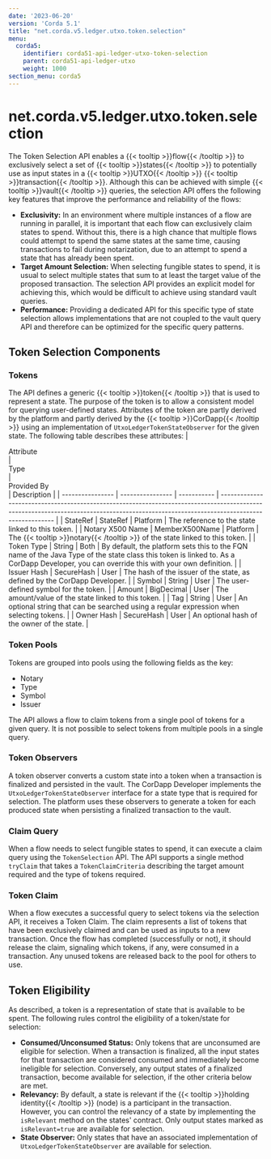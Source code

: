 ```yaml
---
date: '2023-06-20'
version: 'Corda 5.1'
title: "net.corda.v5.ledger.utxo.token.selection"
menu:
  corda5:
    identifier: corda51-api-ledger-utxo-token-selection
    parent: corda51-api-ledger-utxo
    weight: 1000
section_menu: corda5
---
```

# net.corda.v5.ledger.utxo.token.selection
The Token Selection API enables a {{< tooltip >}}flow{{< /tooltip >}} to exclusively select a set of {{< tooltip >}}states{{< /tooltip >}} to potentially use as input states in a {{< tooltip >}}UTXO{{< /tooltip >}} {{< tooltip >}}transaction{{< /tooltip >}}. Although this can be achieved with simple {{< tooltip >}}vault{{< /tooltip >}} queries, the selection API offers the following key features that improve the performance and reliability of the flows:

* **Exclusivity:** In an environment where multiple instances of a flow are running in parallel, it is important that each flow can exclusively claim states to spend. Without this, there is a high chance that multiple flows could attempt to spend the same states at the same time, causing transactions to fail during notarization, due to an attempt to spend a state that has already been spent.
* **Target Amount Selection:** When selecting fungible states to spend, it is usual to select multiple states that sum to at least the target value of the proposed transaction. The selection API provides an explicit model for achieving this, which would be difficult to achieve using standard vault queries.
* **Performance:** Providing a dedicated API for this specific type of state selection allows implementations that are not coupled to the vault query API and therefore can be optimized for the specific query patterns.

## Token Selection Components

### Tokens

The API defines a generic {{< tooltip >}}token{{< /tooltip >}} that is used to represent a state. The purpose of the token is to allow a consistent model for querying user-defined states. Attributes of the token are partly derived by the platform and partly derived by the {{< tooltip >}}CorDapp{{< /tooltip >}} using an implementation of `UtxoLedgerTokenStateObserver` for the given state. The following table describes these attributes:
| <div style="width:100px">Attribute    </div>    | <div style="width:100px">Type       </div>      | <div style="width:100px">Provided By </div>| Description                                                                                                                                                                             |
| ---------------- | ---------------- | ----------- | --------------------------------------------------------------------------------------------------------------------------------------------------------------------------------------- |
| StateRef         | StateRef         | Platform    | The reference to the state linked to this token.                                                                                                                                        |
| Notary X500 Name | MemberX500Name | Platform    | The {{< tooltip >}}notary{{< /tooltip >}} of the state linked to this token.                                                                                                                                           |
| Token Type       | String           | Both        | By default, the platform sets this to the FQN name of the Java Type of the state class this token is linked to. As a CorDapp Developer, you can override this with your own definition. |
| Issuer Hash      | SecureHash       | User        | The hash of the issuer of the state, as defined by the CorDapp Developer.                                                                                                               |
| Symbol           | String           | User        | The user-defined symbol for the token.                                                                                                                                                  |
| Amount           | BigDecimal       | User        | The amount/value of the state linked to this token.                                                                                                                                     |
| Tag              | String           | User        | An optional string that can be searched using a regular expression when selecting tokens.                                                                                               |
| Owner Hash       | SecureHash       | User        | An optional hash of the owner of the state.                                                                                                                                             |

### Token Pools

Tokens are grouped into pools using the following fields as the key:
* Notary
* Type
* Symbol
* Issuer

The API allows a flow to claim tokens from a single pool of tokens for a given query. It is not possible to select tokens from multiple pools in a single query.

### Token Observers
A token observer converts a custom state into a token when a transaction is finalized and persisted in the vault. The CorDapp Developer implements the `UtxoLedgerTokenStateObserver` interface for a state type that is required for selection. The platform uses these observers to generate a token for each produced state when persisting a finalized transaction to the vault.

### Claim Query
When a flow needs to select fungible states to spend, it can execute a claim query using the `TokenSelection` API. The API supports a single method `tryClaim` that takes a `TokenClaimCriteria` describing the target amount required and the type of tokens required.

### Token Claim
When a flow executes a successful query to select tokens via the selection API, it receives a Token Claim. The claim represents a list of tokens that have been exclusively claimed and can be used as inputs to a new transaction. Once the flow has completed (successfully or not), it should release the claim, signaling which tokens, if any, were consumed in a transaction. Any unused tokens are released back to the pool for others to use.

## Token Eligibility
As described, a token is a representation of state that is available to be spent. The following rules control the eligibility of a token/state for selection:

* **Consumed/Unconsumed Status:** Only tokens that are unconsumed are eligible for selection. When a transaction is finalized, all the input states for that transaction are considered consumed and immediately become ineligible for selection. Conversely, any output states of a finalized transaction, become available for selection, if the other criteria below are met.
* **Relevancy:** By default, a state is relevant if the {{< tooltip >}}holding identity{{< /tooltip >}} (node) is a participant in the transaction. However, you can control the relevancy of a state by implementing the `isRelevant` method on the states' contract. Only output states marked as `isRelevant=true` are available for selection.
* **State Observer:** Only states that have an associated implementation of `UtxoLedgerTokenStateObserver` are available for selection.
